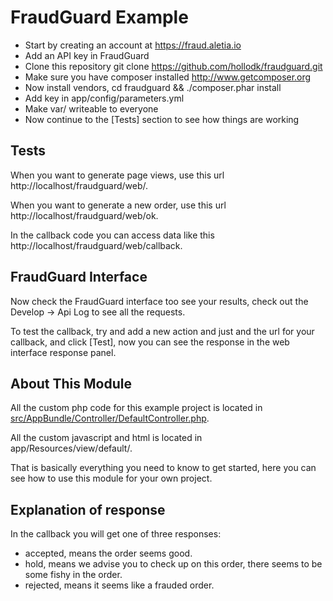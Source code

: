 FraudGuard Example
==================

- Start by creating an account at https://fraud.aletia.io
- Add an API key in FraudGuard
- Clone this repository git clone https://github.com/hollodk/fraudguard.git
- Make sure you have composer installed http://www.getcomposer.org
- Now install vendors, cd fraudguard && ./composer.phar install
- Add key in app/config/parameters.yml
- Make var/ writeable to everyone
- Now continue to the [Tests] section to see how things are working

Tests
-----

When you want to generate page views, use this url http://localhost/fraudguard/web/.

When you want to generate a new order, use this url http://localhost/fraudguard/web/ok.

In the callback code you can access data like this http://localhost/fraudguard/web/callback.


FraudGuard Interface
--------------------

Now check the FraudGuard interface too see your results, check out the Develop -> Api Log to see all the requests.

To test the callback, try and add a new action and just and the url for your callback, and click [Test], now you can see the response in the web interface response panel.


About This Module
-----------------

All the custom php code for this example project is located in [src/AppBundle/Controller/DefaultController.php](src/AppBundle/Controller/DefaultController.php).

All the custom javascript and html is located in app/Resources/view/default/.

That is basically everything you need to know to get started, here you can see how to use this module for your own project.


Explanation of response
-----------------------

In the callback you will get one of three responses:

- accepted, means the order seems good.
- hold, means we advise you to check up on this order, there seems to be some fishy in the order.
- rejected, means it seems like a frauded order.
